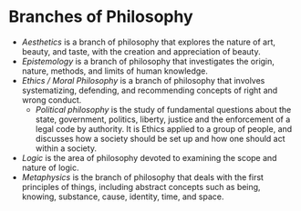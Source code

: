 # Branches of Philosophy
- *Aesthetics* is a branch of philosophy that explores the nature of art, beauty, and taste, with the creation and appreciation of beauty.
- *Epistemology* is a branch of philosophy that investigates the origin, nature, methods, and limits of human knowledge.
- *Ethics / Moral Philosophy* is a branch of philosophy that involves systematizing, defending, and recommending concepts of right and wrong conduct.
  - *Political philosophy* is the study of fundamental questions about the state, government, politics, liberty, justice and the enforcement of a legal code by authority. It is Ethics applied to a group of people, and discusses how a society should be set up and how one should act within a society.
- *Logic* is the area of philosophy devoted to examining the scope and nature of logic.
- *Metaphysics* is the branch of philosophy that deals with the first principles of things, including abstract concepts such as being, knowing, substance, cause, identity, time, and space.

